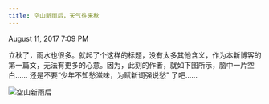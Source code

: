```yaml
---
title: 空山新雨后，天气往来秋
---
```

August 11, 2017 7:09 PM

立秋了，雨水也很多。就起了个这样的标题，没有太多其他含义，作为本新博客的第一篇文，无法有更多的心意。因为，此刻的作者，就如下图所示，脑中一片空白......
还是不要“少年不知愁滋味，为赋新词强说愁” 了吧......

![空山新雨后](http://www.mbgyw.com/blgimg/jibengong/001/timg11.jpg)